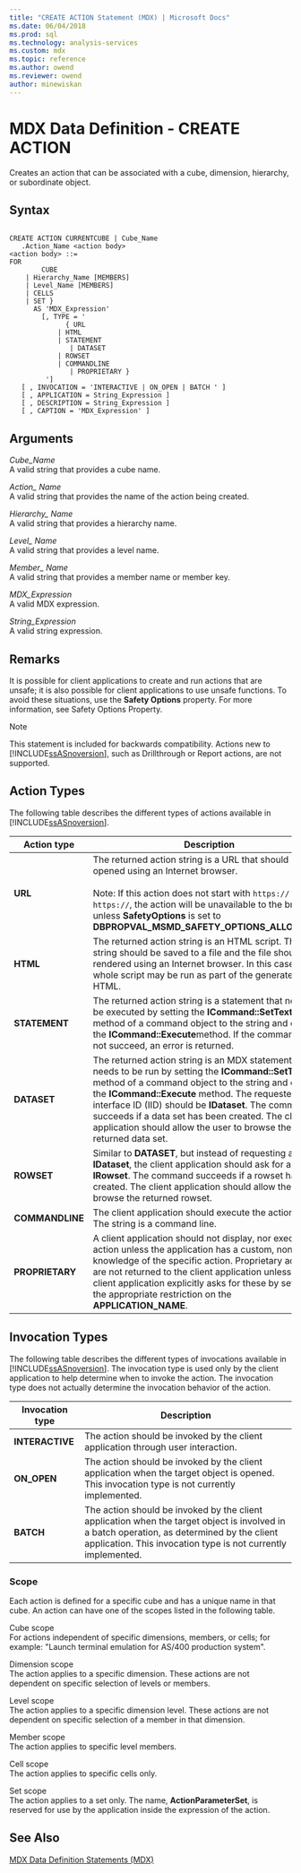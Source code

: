 ```yaml
---
title: "CREATE ACTION Statement (MDX) | Microsoft Docs"
ms.date: 06/04/2018
ms.prod: sql
ms.technology: analysis-services
ms.custom: mdx
ms.topic: reference
ms.author: owend
ms.reviewer: owend
author: minewiskan
---
```

# MDX Data Definition - CREATE ACTION


  Creates an action that can be associated with a cube, dimension, hierarchy, or subordinate object.  
  
## Syntax  
  
```  
  
CREATE ACTION CURRENTCUBE | Cube_Name  
   .Action_Name <action body>  
<action body> ::=   
FOR   
        CUBE   
    | Hierarchy_Name [MEMBERS]   
    | Level_Name [MEMBERS]   
    | CELLS   
    | SET }   
      AS 'MDX_Expression'   
        [, TYPE = '  
              { URL   
            | HTML   
            | STATEMENT   
               | DATASET   
            | ROWSET   
            | COMMANDLINE   
               | PROPRIETARY }   
         ']  
   [ , INVOCATION = 'INTERACTIVE | ON_OPEN | BATCH ' ]  
   [ , APPLICATION = String_Expression ]  
   [ , DESCRIPTION = String_Expression ]  
   [ , CAPTION = 'MDX_Expression' ]  
```  
  
## Arguments  
 *Cube_Name*  
 A valid string that provides a cube name.  
  
 *Action_ Name*  
 A valid string that provides the name of the action being created.  
  
 *Hierarchy_ Name*  
 A valid string that provides a hierarchy name.  
  
 *Level_ Name*  
 A valid string that provides a level name.  
  
 *Member_ Name*  
 A valid string that provides a member name or member key.  
  
 *MDX_Expression*  
 A valid MDX expression.  
  
 *String_Expression*  
 A valid string expression.  
  
## Remarks  
 It is possible for client applications to create and run actions that are unsafe; it is also possible for client applications to use unsafe functions. To avoid these situations, use the **Safety Options** property. For more information, see Safety Options Property.  
  
> [!NOTE]  
>  This statement is included for backwards compatibility. Actions new to [!INCLUDE[ssASnoversion](../includes/ssasnoversion-md.md)], such as Drillthrough or Report actions, are not supported.  
  
## Action Types  
 The following table describes the different types of actions available in [!INCLUDE[ssASnoversion](../includes/ssasnoversion-md.md)].  
  
|Action type|Description|  
|-----------------|-----------------|  
|**URL**|The returned action string is a URL that should be opened using an Internet browser.<br /><br /> Note: If this action does not start with `https://` or `https://`, the action will be unavailable to the browser unless **SafetyOptions** is set to **DBPROPVAL_MSMD_SAFETY_OPTIONS_ALLOW_ALL**.|  
|**HTML**|The returned action string is an HTML script. The string should be saved to a file and the file should be rendered using an Internet browser. In this case, a whole script may be run as part of the generated HTML.|  
|**STATEMENT**|The returned action string is a statement that needs to be executed by setting the **ICommand::SetText** method of a command object to the string and calling the **ICommand::Execute**method. If the command does not succeed, an error is returned.|  
|**DATASET**|The returned action string is an MDX statement that needs to be run by setting the **ICommand::SetText** method of a command object to the string and calling the **ICommand::Execute** method. The requested interface ID (IID) should be **IDataset**. The command succeeds if a data set has been created. The client application should allow the user to browse the returned data set.|  
|**ROWSET**|Similar to **DATASET**, but instead of requesting an IID of **IDataset**, the client application should ask for an IID of **IRowset**. The command succeeds if a rowset has been created. The client application should allow the user to browse the returned rowset.|  
|**COMMANDLINE**|The client application should execute the action string. The string is a command line.|  
|**PROPRIETARY**|A client application should not display, nor execute the action unless the application has a custom, nongeneric knowledge of the specific action. Proprietary actions are not returned to the client application unless the client application explicitly asks for these by setting the appropriate restriction on the **APPLICATION_NAME**.|  
  
## Invocation Types  
 The following table describes the different types of invocations available in [!INCLUDE[ssASnoversion](../includes/ssasnoversion-md.md)]. The invocation type is used only by the client application to help determine when to invoke the action. The invocation type does not actually determine the invocation behavior of the action.  
  
|Invocation type|Description|  
|---------------------|-----------------|  
|**INTERACTIVE**|The action should be invoked by the client application through user interaction.|  
|**ON_OPEN**|The action should be invoked by the client application when the target object is opened. This invocation type is not currently implemented.|  
|**BATCH**|The action should be invoked by the client application when the target object is involved in a batch operation, as determined by the client application. This invocation type is not currently implemented.|  
  
### Scope  
 Each action is defined for a specific cube and has a unique name in that cube. An action can have one of the scopes listed in the following table.  
  
 Cube scope  
 For actions independent of specific dimensions, members, or cells; for example: "Launch terminal emulation for AS/400 production system".  
  
 Dimension scope  
 The action applies to a specific dimension. These actions are not dependent on specific selection of levels or members.  
  
 Level scope  
 The action applies to a specific dimension level. These actions are not dependent on specific selection of a member in that dimension.  
  
 Member scope  
 The action applies to specific level members.  
  
 Cell scope  
 The action applies to specific cells only.  
  
 Set scope  
 The action applies to a set only. The name, **ActionParameterSet**, is reserved for use by the application inside the expression of the action.  
  
## See Also  
 [MDX Data Definition Statements &#40;MDX&#41;](../mdx/mdx-data-definition-statements-mdx.md)  
  
  

